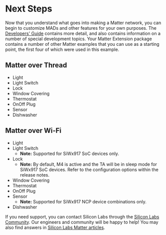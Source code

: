 # Next Steps

Now that you understand what goes into making a Matter network, you can begin to customize MADs and other features for your own purposes. The [Developers' Guide](/matter/{build-docspace-version}/matter-developers-guide-overview) contains more detail, and also contains information on a number of special development topics. Your Matter Extension package contains a number of other Matter examples that you can use as a starting point, the first four of which were used in this example.

## Matter over Thread

- Light
- Light Switch
- Lock
- Window Covering
- Thermostat
- OnOff Plug
- Sensor
- Dishwasher

## Matter over Wi-Fi

- Light
- Light Switch
  - **Note:** Supported for SiWx917 SoC devices only.
- Lock
  - **Note:** By default, M4 is active and the TA will be in sleep mode for SiWx917 SoC devices. Refer to the configuration options within the release notes.
- Window Covering
- Thermostat
- OnOff Plug
- Sensor
  - **Note:** Supported for SiWx917 NCP device combinations only.
- Dishwasher

If you need support, you can contact Silicon Labs through the [Silicon Labs Community](https://community.silabs.com/s/topic/0TO1M000000qHZgWAM/matter). Our engineers and community will be happy to help! You may also find answers in [Silicon Labs Matter articles](https://community.silabs.com/s/topic/0TO1M000000qHZgWAM/matter?tabset-178da=2).
